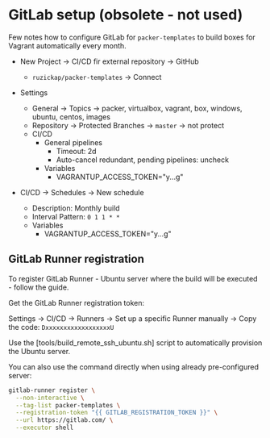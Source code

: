 # GitLab setup (obsolete - not used)

Few notes how to configure GitLab for `packer-templates` to build boxes for
Vagrant automatically every month.

* New Project -> CI/CD fir external repository -> GitHub
  * `ruzickap/packer-templates` -> Connect

* Settings
  * General -> Topics -> packer, virtualbox, vagrant, box, windows, ubuntu,
     centos, images
  * Repository -> Protected Branches -> `master` -> not protect
  * CI/CD
    * General pipelines
      * Timeout: 2d
      * Auto-cancel redundant, pending pipelines: uncheck
    * Variables
      * VAGRANTUP_ACCESS_TOKEN="y...g"

* CI/CD -> Schedules -> New schedule
  * Description: Monthly build
  * Interval Pattern: `0 1 1 * *`
  * Variables
    * VAGRANTUP_ACCESS_TOKEN="y...g"

## GitLab Runner registration

To register GitLab Runner - Ubuntu server where the build will be executed -
follow the guide.

Get the GitLab Runner registration token:

Settings -> CI/CD -> Runners -> Set up a specific Runner manually -> Copy the
code: `DxxxxxxxxxxxxxxxxxxU`

Use the [tools/build_remote_ssh_ubuntu.sh] script to automatically provision the
Ubuntu server.

You can also use the command directly when using already pre-configured server:

```bash
gitlab-runner register \
  --non-interactive \
  --tag-list packer-templates \
  --registration-token "{{ GITLAB_REGISTRATION_TOKEN }}" \
  --url https://gitlab.com/ \
  --executor shell
```
